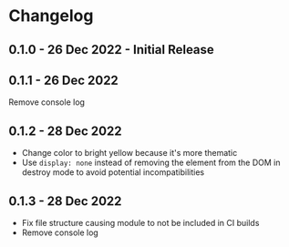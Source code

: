 # Changelog

## 0.1.0 - 26 Dec 2022 - Initial Release

## 0.1.1 - 26 Dec 2022

Remove console log

## 0.1.2 - 28 Dec 2022

* Change color to bright yellow because it's more thematic
* Use `display: none` instead of removing the element from the DOM in destroy mode to avoid potential incompatibilities

## 0.1.3 - 28 Dec 2022

* Fix file structure causing module to not be included in CI builds
* Remove console log
